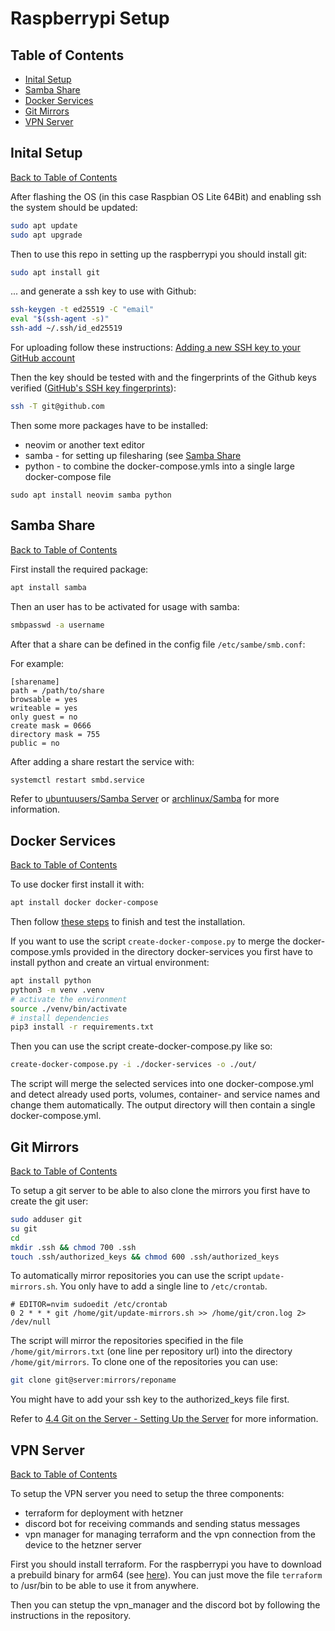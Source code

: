 # Raspberrypi Setup

## Table of Contents

- [Inital Setup](#inital-setup)
- [Samba Share](#samba-share)
- [Docker Services](#docker-services)
- [Git Mirrors](#git-mirrors)
- [VPN Server](#vpn-server)

## Inital Setup

[Back to Table of Contents](#table-of-contents)

After flashing the OS (in this case Raspbian OS Lite 64Bit) and enabling ssh the system should be updated:

```bash
sudo apt update
sudo apt upgrade
```

Then to use this repo in setting up the raspberrypi you should install git:

```bash
sudo apt install git
```

... and generate a ssh key to use with Github:

```bash
ssh-keygen -t ed25519 -C "email"
eval "$(ssh-agent -s)"
ssh-add ~/.ssh/id_ed25519
```

For uploading follow these instructions: [Adding a new SSH key to your GitHub account](https://docs.github.com/en/authentication/connecting-to-github-with-ssh/adding-a-new-ssh-key-to-your-github-account)

Then the key should be tested with and the fingerprints of the Github keys verified ([GitHub's SSH key fingerprints](https://docs.github.com/en/authentication/keeping-your-account-and-data-secure/githubs-ssh-key-fingerprints)):

```bash
ssh -T git@github.com
```

Then some more packages have to be installed:

- neovim or another text editor
- samba - for setting up filesharing (see [Samba Share](#samba-share)
- python - to combine the docker-compose.ymls into a single large docker-compose file

```
sudo apt install neovim samba python
```

## Samba Share

[Back to Table of Contents](#table-of-contents)

First install the required package:

```bash
apt install samba
```

Then an user has to be activated for usage with samba:

```bash
smbpasswd -a username
```

After that a share can be defined in the config file `/etc/sambe/smb.conf`:

For example: 

```
[sharename]
path = /path/to/share
browsable = yes
writeable = yes
only guest = no
create mask = 0666
directory mask = 755
public = no
```

After adding a share restart the service with:

```bash
systemctl restart smbd.service
```

Refer to [ubuntuusers/Samba Server](https://wiki.ubuntuusers.de/Samba_Server/) or [archlinux/Samba](https://wiki.archlinux.org/title/Samba) for more information.

## Docker Services

[Back to Table of Contents](#table-of-contents)

To use docker first install it with:

```bash
apt install docker docker-compose
```

Then follow [these steps](https://docs.docker.com/engine/install/linux-postinstall/) to finish and test the installation.

If you want to use the script `create-docker-compose.py` to merge the docker-compose.ymls provided in the directory docker-services you first have to install python and create an virtual environment:

```bash
apt install python
python3 -m venv .venv
# activate the environment
source ./venv/bin/activate
# install dependencies
pip3 install -r requirements.txt
```

Then you can use the script create-docker-compose.py like so:

```bash
create-docker-compose.py -i ./docker-services -o ./out/
```

The script will merge the selected services into one docker-compose.yml and detect already used ports, volumes, container- and service names and change them automatically. The output directory will then contain a single docker-compose.yml.

## Git Mirrors

[Back to Table of Contents](#table-of-contents)

To setup a git server to be able to also clone the mirrors you first have to create the git user:

```bash
sudo adduser git
su git
cd
mkdir .ssh && chmod 700 .ssh
touch .ssh/authorized_keys && chmod 600 .ssh/authorized_keys
```

To automatically mirror repositories you can use the script `update-mirrors.sh`. You only have to add a single line to `/etc/crontab`.

```
# EDITOR=nvim sudoedit /etc/crontab
0 2 * * * git /home/git/update-mirrors.sh >> /home/git/cron.log 2> /dev/null
```

The script will mirror the repositories specified in the file `/home/git/mirrors.txt` (one line per repository url) into the directory `/home/git/mirrors`. To clone one of the repositories you can use:

```bash
git clone git@server:mirrors/reponame
```

You might have to add your ssh key to the authorized_keys file first.

Refer to [4.4 Git on the Server - Setting Up the Server](https://git-scm.com/book/en/v2/Git-on-the-Server-Setting-Up-the-Server) for more information.

## VPN Server

[Back to Table of Contents](#table-of-contents)

To setup the VPN server you need to setup the three components:

- terraform for deployment with hetzner
- discord bot for receiving commands and sending status messages
- vpn manager for managing terraform and the vpn connection from the device to the hetzner server

First you should install terraform. For the raspberrypi you have to download a prebuild binary for arm64 (see [here](https://developer.hashicorp.com/terraform/install#linux)). You can just move the file `terraform` to /usr/bin to be able to use it from anywhere.

Then you can stetup the vpn_manager and the discord bot by following the instructions in the repository.
